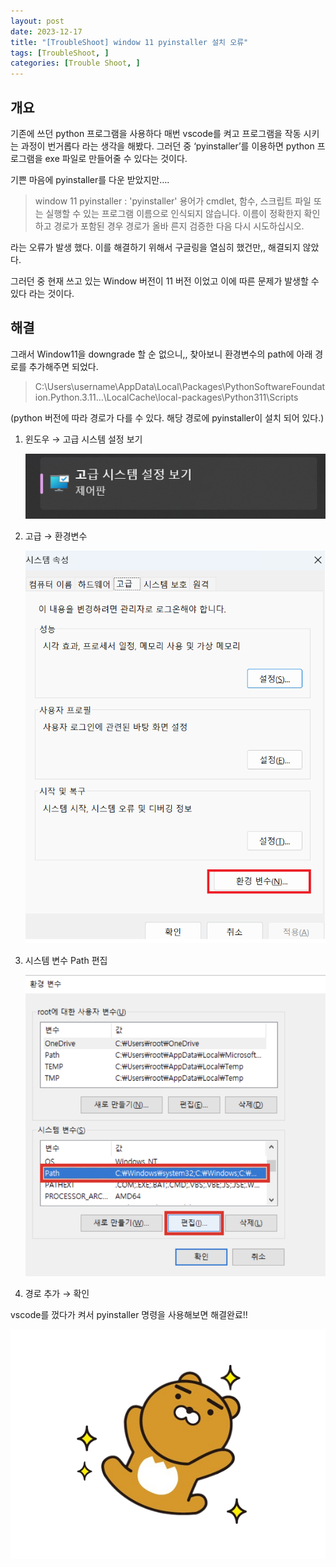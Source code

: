 ```yaml
---
layout: post
date: 2023-12-17
title: "[TroubleShoot] window 11 pyinstaller 설치 오류"
tags: [TroubleShoot, ]
categories: [Trouble Shoot, ]
---
```



## 개요


기존에 쓰던 python 프로그램을 사용하다 매번 vscode를 켜고 프로그램을 작동 시키는 과정이 번거롭다 라는 생각을 해봤다. 그러던 중 ‘pyinstaller’를 이용하면 python 프로그램을 exe 파일로 만들어줄 수 있다는 것이다.


기쁜 마음에 pyinstaller를 다운 받았지만….


> window 11 pyinstaller : 'pyinstaller' 용어가 cmdlet, 함수, 스크립트 파일 또는 실행할 수 있는 프로그램 이름으로 인식되지 않습니다. 이름이 정확한지 확인하고 경로가 포함된 경우 경로가 올바 른지 검증한 다음 다시 시도하십시오.


라는 오류가 발생 했다. 이를 해결하기 위해서 구글링을 열심히 했건만,, 해결되지 않았다.


그러던 중 현재 쓰고 있는 Window 버전이 11 버전 이었고 이에 따른 문제가 발생할 수 있다 라는 것이다.



## 해결


그래서 Window11을 downgrade 할 순 없으니,,  찾아보니 환경변수의 path에 아래 경로를 추가해주면 되었다.


> C:\Users\username\AppData\Local\Packages\PythonSoftwareFoundation.Python.3.11…\LocalCache\local-packages\Python311\Scripts


(python 버전에 따라 경로가 다를 수 있다. 해당 경로에 pyinstaller이 설치 되어 있다.)

1. 윈도우 → 고급 시스템 설정 보기

	![0](/assets/img/2023-12-17-[TroubleShoot]-window-11-pyinstaller-설치-오류.md/0.png)

2. 고급 → 환경변수

	![1](/assets/img/2023-12-17-[TroubleShoot]-window-11-pyinstaller-설치-오류.md/1.png)

3. 시스템 변수 Path 편집

	![2](/assets/img/2023-12-17-[TroubleShoot]-window-11-pyinstaller-설치-오류.md/2.png)

4. 경로 추가 → 확인

vscode를 껐다가 켜서 pyinstaller 명령을 사용해보면 해결완료!!


![3](/assets/img/2023-12-17-[TroubleShoot]-window-11-pyinstaller-설치-오류.md/3.png)

